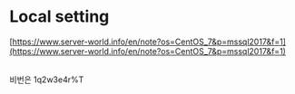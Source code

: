 # Local setting

[https://www.server-world.info/en/note?os=CentOS_7&p=mssql2017&f=1](https://www.server-world.info/en/note?os=CentOS_7&p=mssql2017&f=1)<br><br>

비번은 1q2w3e4r%T
